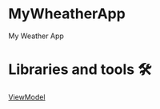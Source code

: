 # MyWheatherApp
My Weather App
# Libraries and tools 🛠
[ViewModel](https://developer.android.com/topic/libraries/architecture/viewmodel)
